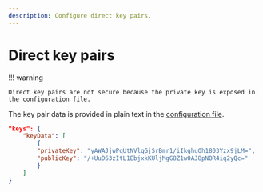 ```yaml
---
description: Configure direct key pairs.
---
```


# Direct key pairs

!!! warning

    Direct key pairs are not secure because the private key is exposed in the configuration file.

The key pair data is provided in plain text in the [configuration file](../../../Reference/SampleConfiguration.md#keys).

```json
"keys": {
    "keyData": [
        {
        "privateKey": "yAWAJjwPqUtNVlqGjSrBmr1/iIkghuOh1803Yzx9jLM=",
        "publicKey": "/+UuD63zItL1EbjxkKUljMgG8Z1w0AJ8pNOR4iq2yQc="
        }
    ]
}
```
